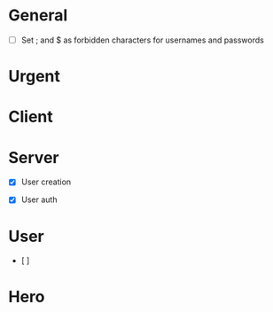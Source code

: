 # General
- [ ] Set ; and $ as forbidden characters for usernames and passwords


# Urgent


# Client


# Server
- [x] User creation
- [x] User auth


# User
- [ ] 


# Hero
